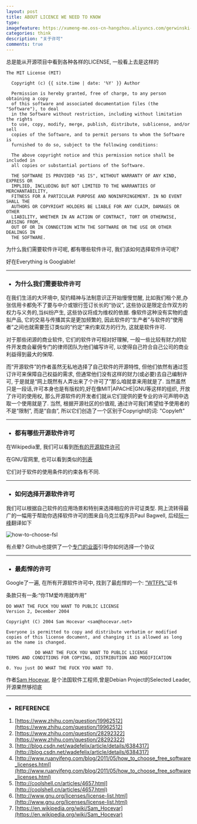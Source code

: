```yaml
---
layout: post
title: ABOUT LICENCE WE NEED TO KNOW
type: 
imagefeature: https://xumeng-me.oss-cn-hangzhou.aliyuncs.com/gerwinski-gnu-head.png?imageMogr2/thumbnail/!30p
categories: think
description: "关于许可"
comments: true
---
```



总是能从开源项目中看到各种各样的LICENSE, 一般看上去是这样的    

    The MIT License (MIT)
      
      Copyright (c) {{ site.time | date: '%Y' }} Author
        
      Permission is hereby granted, free of charge, to any person obtaining a copy
      of this software and associated documentation files (the "Software"), to deal
      in the Software without restriction, including without limitation the rights
      to use, copy, modify, merge, publish, distribute, sublicense, and/or sell
      copies of the Software, and to permit persons to whom the Software is
      furnished to do so, subject to the following conditions:
      
      The above copyright notice and this permission notice shall be included in
      all copies or substantial portions of the Software.
      
      THE SOFTWARE IS PROVIDED "AS IS", WITHOUT WARRANTY OF ANY KIND, EXPRESS OR
      IMPLIED, INCLUDING BUT NOT LIMITED TO THE WARRANTIES OF MERCHANTABILITY,
      FITNESS FOR A PARTICULAR PURPOSE AND NONINFRINGEMENT. IN NO EVENT SHALL THE
      AUTHORS OR COPYRIGHT HOLDERS BE LIABLE FOR ANY CLAIM, DAMAGES OR OTHER
      LIABILITY, WHETHER IN AN ACTION OF CONTRACT, TORT OR OTHERWISE, ARISING FROM,
      OUT OF OR IN CONNECTION WITH THE SOFTWARE OR THE USE OR OTHER DEALINGS IN
      THE SOFTWARE.

为什么我们需要软件许可呢, 都有哪些软件许可, 我们该如何选择软件许可呢?

好在Everything is Googlable! 

----

* ### 为什么我们需要软件许可

在我们生活的大环境中, 契约精神与法制意识正开始慢慢觉醒, 比如我们租个房,办张信用卡都免不了要与中介或银行签订长长的“协议”, 这些协议是限定合作双方的权力与义务的,当纠纷产生, 这些协议将成为维权的依据.
像软件这种没有实物的虚拟产品, 它的交易与传播其实是更加频繁的, 因此软件的“生产者”与软件的“使用者”之间也就需要签订类似的“约定”来约束双方的行为, 这就是软件许可.

对于那些闭源的商业软件, 它们的软件许可相对好理解, 一般一些比较有财力的软件开发商会雇佣专门的律师团队为他们编写许可, 以使得自己符合自己公司的商业利益得到最大的保障.

而“开源软件”的作者虽然无私地选择了自己软件的开源特性, 但他们依然有通过签订许可来保障自己权益的需求, 但通常他们没有这样的财力(或必要)去自己编制许可, 于是就是“网上既然有人弄出来了个许可了”那么咱就拿来用就是了.
当然虽然只是一段话,许可本身也是有版权的,好在像MIT|APACHE|GNU等这样的组织, 开放了许可的使用权, 那么开源软件的开发者们就从它们提供的更专业的许可声明中选取一个使用就是了.
当然, 根据开源社区的价值观, 通过许可我们希望给予使用者的不是“限制”, 而是“自由”, 所以它们创造了一个区别于Copyright的词: "Copyleft"

----

* ### 都有哪些开源软件许可

在Wikipedia里, 我们可以看到[所有的开源软件许可](https://zh.wikipedia.org/wiki/%E8%87%AA%E7%94%B1%E5%8F%8A%E9%96%8B%E6%94%BE%E5%8E%9F%E5%A7%8B%E7%A2%BC%E8%BB%9F%E9%AB%94%E8%A8%B1%E5%8F%AF%E8%AD%89%E6%AF%94%E8%BC%83)

在GNU官网里, 也可以看到类似的[列表](http://www.gnu.org/licenses/license-list.html)

它们对于软件的使用条件的约束各有不同.

----

* ### 如何选择开源软件许可

我们可以根据自己软件的应用场景和特别来选择相应的许可证类型. 网上流转得最广的一幅用于帮助你选择软件许可的图来自乌克兰程序员Paul Bagwell, 后经[阮一峰](http://www.ruanyifeng.com/blog/2011/05/how_to_choose_free_software_licenses.html)翻译如下

![how-to-choose-fsl](https://xumeng-me.oss-cn-hangzhou.aliyuncs.com/how-to-choose-fsl.png)

有点晕? Github也提供了一个[专门的业面](http://choosealicense.com/)引导你如何选择一个协议



----

* ### 最彪悍的许可

Google了一遍, 在所有开源软件许可中, 找到了最彪悍的一个: [“WTFPL”](https://zh.wikipedia.org/wiki/WTFPL)证书

条款只有一条:“你TM爱咋用就咋用”

    DO WHAT THE FUCK YOU WANT TO PUBLIC LICENSE
    Version 2, December 2004
      
    Copyright (C) 2004 Sam Hocevar <sam@hocevar.net>
      
    Everyone is permitted to copy and distribute verbatim or modified
    copies of this license document, and changing it is allowed as long
    as the name is changed.
      
               DO WHAT THE FUCK YOU WANT TO PUBLIC LICENSE
    TERMS AND CONDITIONS FOR COPYING, DISTRIBUTION AND MODIFICATION
      
    0. You just DO WHAT THE FUCK YOU WANT TO.
    
作者[Sam Hocevar](https://en.wikipedia.org/wiki/Sam_Hocevar), 是个法国软件工程师,曾是Debian Project的Selected Leader, 开源果然够彻底

----

* ### **REFERENCE**

1. [https://www.zhihu.com/question/19962512](https://www.zhihu.com/question/19962512)
2. [https://www.zhihu.com/question/28292322](https://www.zhihu.com/question/28292322)
3. [http://blog.csdn.net/wadefelix/article/details/6384317](http://blog.csdn.net/wadefelix/article/details/6384317)
4. [http://www.ruanyifeng.com/blog/2011/05/how_to_choose_free_software_licenses.html](http://www.ruanyifeng.com/blog/2011/05/how_to_choose_free_software_licenses.html)
5. [http://coolshell.cn/articles/4657.html](http://coolshell.cn/articles/4657.html)
6. [http://www.gnu.org/licenses/license-list.html](http://www.gnu.org/licenses/license-list.html)
7. [https://en.wikipedia.org/wiki/Sam_Hocevar](https://en.wikipedia.org/wiki/Sam_Hocevar)
